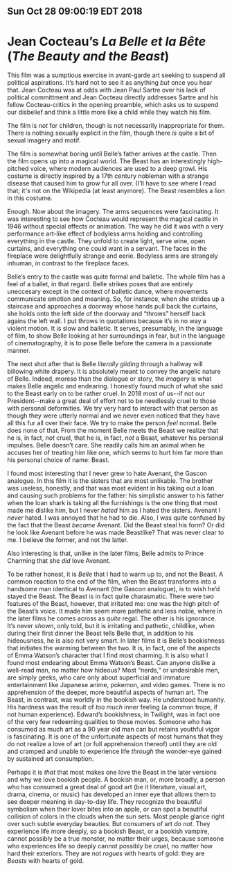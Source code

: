 Sun Oct 28 09:00:19 EDT 2018
----------------------------
Jean Cocteau’s _La Belle et la Bête_ (_The Beauty and the Beast_)
=================================================================

This film was a sumptious exercise in avant-garde art seeking to suspend all
political aspirations. It’s hard not to see it as anything _but_ once you hear
that. Jean Cocteau was at odds with Jean Paul Sartre over his lack of political
committment and Jean Cocteau directly addresses Sartre and his fellow
Cocteau-critics in the opening preamble, which asks us to suspend our disbelief
and think a little more like a child while they watch his film.

The film is _not_ for children, though is not necessarily inappropriate for
them. There is nothing sexually explicit in the film, though there _is_ quite a
bit of sexual imagery and motif.

The film is somewhat boring until Belle’s father arrives at the castle. Then the
film opens up into a magical world. The Beast has an interestingly high-pitched
voice, where modern audiences are used to a deep growl. His costume is directly
inspired by a 17th century nobleman with a strange disease that caused him to
grow fur all over. (I'll have to see where I read that; it's not on the
Wikipedia (at least anymore). The Beast resembles a lion in this costume. 

Enough. Now about the imagery. The arms sequences were fascinating. It was
interesting to see how Cocteau would represent the magical castle in 1946
without special effects or animation. The way he did it was with a very
performance art-like effect of bodyless arms holding and controlling everything
in the castle. They unfold to create light, serve wine, open curtains, and
everything one could want in a servant. The faces in the fireplace were
delightfully strange and eerie. Bodyless arms are strangely inhuman, in contrast
to the fireplace faces.

Belle’s entry to the castle was quite formal and balletic. The whole film has a
feel of a ballet, in that regard. Belle strikes poses that are entirely
uneccesary except in the context of balletic dance, where movements communicate
emotion and meaning. So, for instance, when she strides up a staircase and
approaches a doorway whose hands pull back the curtains, she holds onto the left
side of the doorway and “throws” herself back agains the left wall. I put throws
in quotations because it’s in no way a violent motion. It is slow and balletic.
It serves, presumably, in the language of film, to show Belle looking at her
surroundings in fear, but in the language of cinematography, it is to pose Belle
before the camera in a passionate manner.

The next shot after that is Belle _literally gliding_ through a hallway will
billowing white drapery. It is absolutely meant to convey the angelic nature of
Belle. Indeed, moreso than the dialogue or story, the _imagery_ is what makes
Belle angelic and endearing. I honestly found much of what she said to the Beast
early on to be rather cruel. In 2018 most of us--if not our President--make a
great deal of effort not to be needlessly cruel to those with personal
deformities. We try very hard to interact with that person as though they were
utterly normal and we never even noticed that they have all this fur all over
their face. We try to make the person _feel_ normal. Belle does none of that.
From the moment Belle meets the Beast we realize that he is, in fact, _not_
cruel, that he is, in fact, _not_ a Beast, whatever his personal impulses. Belle
doesn’t care. She readily calls him an animal when he accuses her of treating
him like one, which seems to hurt him far more than his personal choice of name:
Beast.

I found most interesting that I never grew to hate Avenant, the Gascon analogue.
In this film it is the sisters that are most unlikable. The brother was useless,
honestly, and that was most evident in his taking out a loan and causing such
problems for the father: his simplistic answer to his father when the loan shark
is taking all the furnishings is the one thing that most made me dislike him,
but I never _hated_ him as I hated the sisters. Avenant I _never_ hated. I was
annoyed that he had to die. Also, I was quite confused by the fact that the
Beast _became_ Avenant. Did the Beast steal his form? Or did he look like
Avenant before he was made Beastlike? That was never clear to me. I believe the
former, and not the latter.

Also interesting is that, unlike in the later films, Belle admits to Prince
Charming that she _did_ love Avenant.

To be rather honest, it is _Belle_ that I had to warm up to, and not the Beast.
A common reaction to the end of the film, when the Beast transforms into a
handsome man identical to Avenant (the Gascon analogue), is to wish he’d stayed
the Beast. The Beast is in fact quite charasmatic. There were two features of
the Beast, however, that irritated me: one was the high pitch of the Beast’s
voice. It made him seem more pathetic and less noble, where in the later films
he comes across as _quite_ regal. The other is his ignorance. It’s never
_shown_, only told, but it is irritating and pathetic, childlike, when during
their first dinner the Beast tells Belle that, in addition to his hideousness,
he is also not very smart. In later films it is Belle’s bookishness that
initiates the warming between the two. It is, in fact, one of the aspects of
Emma Watson’s character that I find most charming. It is also what I found most
endearing about Emma Watson’s Beast. Can anyone dislike a well-read man, no
matter how hideous? Most “nerds,” or undesirable men, are simply geeks, who care
only about superficial and immature entertainment like Japanese anime, pokemon,
and video games. There is no apprehension of the deeper, more beautiful aspects
of human art. The Beast, in contrast, was worldly in the bookish way. He
understood humanity. His hardness was the result of _too much_ inner feeling (a
common trope, if not human experience). Edward’s bookishness, in Twilight, was
in fact one of the very few redeeming qualities to those movies. Someone who has
consumed as much art as a 90 year old man can but retains youthful vigor is
fascinating. It is one of the unfortunate aspects of most humans that they do
not realize a love of art (or full apprehension thereof) until they are old and
cramped and unable to experience life _through_ the wonder-eye gained by
sustained art consumption.

Perhaps it is _that_ that most makes one love the Beast in the later versions
and why we love bookish people. A bookish man, or, more broadly, a person who
has consumed a great deal of good art (be it literature, visual art, drama,
cinema, or music) has developed an inner eye that allows them to see deeper
meaning in day-to-day life. They recognize the beautiful symbolism when their
lover bites into an apple, or can spot a beautiful collision of colors in the
clouds when the sun sets. Most people glance right over such subtle everyday
beauties. But consumers of art _do not_. They experience life more deeply, so a
bookish Beast, or a bookish vampire, cannot possibly be a true monster, no
matter their urges, because someone who experiences life so deeply cannot
possibly be cruel, no matter how hard their exteriors. They are not _rogues_
with hearts of gold: they are _Beasts_ with hearts of gold.
